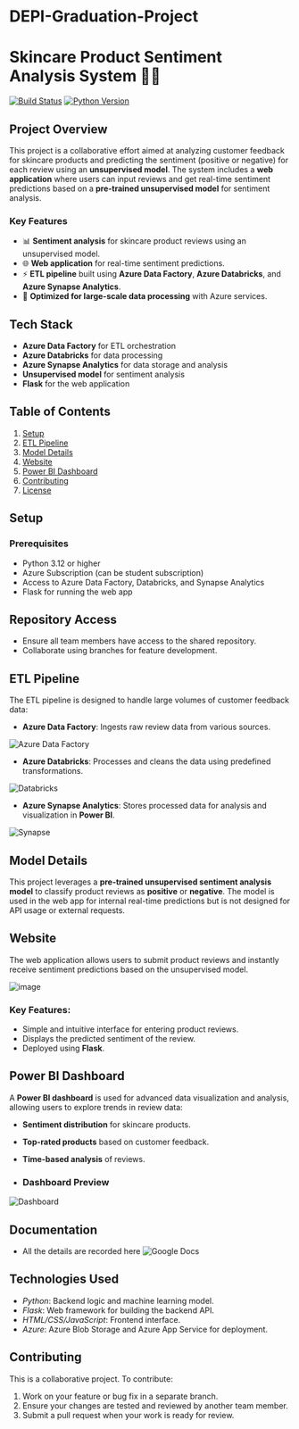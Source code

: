 # DEPI-Graduation-Project

# Skincare Product Sentiment Analysis System 🧴✨

[![Build Status](https://img.shields.io/badge/build-passing-brightgreen)](https://github.com/nadahamdy217/DEPI-Graduation-Project/tree/main) 
[![Python Version](https://img.shields.io/badge/python-3.8%2B-blue)](https://www.python.org/downloads/release/python-3120/)


## Project Overview

This project is a collaborative effort aimed at analyzing customer feedback for skincare products and predicting the sentiment (positive or negative) for each review using an **unsupervised model**. The system includes a **web application** where users can input reviews and get real-time sentiment predictions based on a **pre-trained unsupervised model** for sentiment analysis.

### Key Features
- 📊 **Sentiment analysis** for skincare product reviews using an unsupervised model.
- 🌐 **Web application** for real-time sentiment predictions.
- ⚡ **ETL pipeline** built using **Azure Data Factory**, **Azure Databricks**, and **Azure Synapse Analytics**.
- 🚀 **Optimized for large-scale data processing** with Azure services.

## Tech Stack

- **Azure Data Factory** for ETL orchestration
- **Azure Databricks** for data processing
- **Azure Synapse Analytics** for data storage and analysis
- **Unsupervised model** for sentiment analysis
- **Flask** for the web application

## Table of Contents
1. [Setup](#setup)
2. [ETL Pipeline](#etl-pipeline)
3. [Model Details](#model-details)
4. [Website](#website)
5. [Power BI Dashboard](#power-bi-dashboard)
6. [Contributing](#contributing)
7. [License](#license)

## Setup

### Prerequisites

- Python 3.12 or higher
- Azure Subscription (can be student subscription)
- Access to Azure Data Factory, Databricks, and Synapse Analytics
- Flask for running the web app


## Repository Access
   - Ensure all team members have access to the shared repository.
   - Collaborate using branches for feature development.
   
## ETL Pipeline

The ETL pipeline is designed to handle large volumes of customer feedback data:

- **Azure Data Factory**: Ingests raw review data from various sources.

![Azure Data Factory](https://github.com/user-attachments/assets/6e6c7f1d-ce0f-4f19-9f39-666fc11f2c92)

- **Azure Databricks**: Processes and cleans the data using predefined transformations.

![Databricks](https://github.com/user-attachments/assets/270773ab-4691-48cf-a456-a7fdab72cfe1)

- **Azure Synapse Analytics**: Stores processed data for analysis and visualization in **Power BI**.

![Synapse](https://github.com/user-attachments/assets/7d0568b5-3bc2-4e7a-8b35-597a84e697db)


## Model Details

This project leverages a **pre-trained unsupervised sentiment analysis model** to classify product reviews as **positive** or **negative**. The model is used in the web app for internal real-time predictions but is not designed for API usage or external requests.

## Website

The web application allows users to submit product reviews and instantly receive sentiment predictions based on the unsupervised model.

![image](https://github.com/user-attachments/assets/3c64e3d7-794f-44ea-bd72-844f6de2af3d)


### Key Features:
- Simple and intuitive interface for entering product reviews.
- Displays the predicted sentiment of the review.
- Deployed using **Flask**.

## Power BI Dashboard

A **Power BI dashboard** is used for advanced data visualization and analysis, allowing users to explore trends in review data:

- **Sentiment distribution** for skincare products.
- **Top-rated products** based on customer feedback.
- **Time-based analysis** of reviews.

- ### Dashboard Preview

![Dashboard](dashboard-preview.png)

## Documentation

- All the details are recorded here ![Google Docs](https://docs.google.com/document/d/1le43WPQ_EMTB1sGkLuMi0PLx4spRrAn3YTNdpiX-V2o/edit?usp=sharing)

## Technologies Used

- *Python*: Backend logic and machine learning model.
- *Flask*: Web framework for building the backend API.
- *HTML/CSS/JavaScript*: Frontend interface.
- *Azure*: Azure Blob Storage and Azure App Service for deployment.

## Contributing

This is a collaborative project. To contribute:

1. Work on your feature or bug fix in a separate branch.
2. Ensure your changes are tested and reviewed by another team member.
3. Submit a pull request when your work is ready for review.
